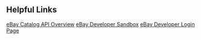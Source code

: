 ## Helpful Links
[eBay Catalog API Overview](https://developer.ebay.com/api-docs/commerce/catalog/overview.html)
[eBay Developer Sandbox](https://developer.ebay.com/tools/sandbox)
[eBay Developer Login Page](https://developer.ebay.com/signin)
